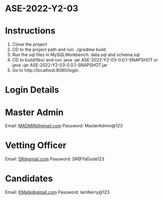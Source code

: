 # ASE-2022-Y2-03

# Instructions
1. Clone the project
2. CD to the project path and run:
    ./gradlew build
3. Run the sql files in MySQLWorkbench:
    data.sql and schema.sql
4. CD to build/libs/ and run:
    java -jar ASE-2022-Y2-03-0.0.1-SNAPSHOT 
or 
    java -jar ASE-2022-Y2-03-0.0.1-SNAPSHOT.jar
5. Go to http://localhost:8080/login.

# Login Details
# Master Admin
Email: MADMIN@gmail.com
Password: MasterAdmin@123

# Vetting Officer
Email: SR@gmail.com
Password: SR@YaDude123

# Candidates
Email: KMalik@gmail.com
Password: IamKerry@123
